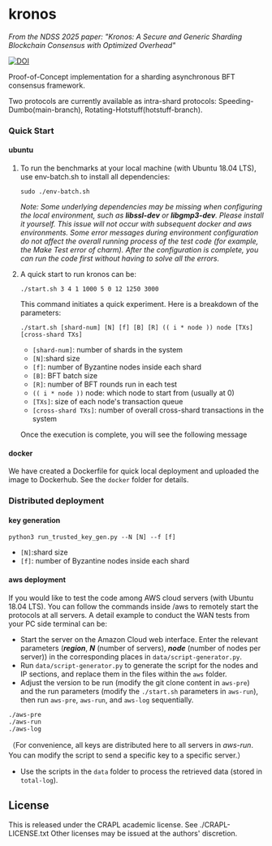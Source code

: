 # kronos

*From the NDSS 2025 paper: "Kronos: A Secure and Generic Sharding Blockchain Consensus with Optimized Overhead"*

[![DOI](https://zenodo.org/badge/DOI/10.5281/zenodo.13373251.svg)](https://doi.org/10.5281/zenodo.13373251)

Proof-of-Concept implementation for a sharding asynchronous BFT consensus framework.

Two protocols are currently available as intra-shard protocols: Speeding-Dumbo(main-branch), Rotating-Hotstuff(hotstuff-branch).

### Quick Start

#### ubuntu

1. To run the benchmarks at your local machine (with Ubuntu 18.04 LTS), use env-batch.sh to  install all dependencies:

    `sudo ./env-batch.sh`

    *Note: Some underlying dependencies may be missing when configuring the local environment, such as **libssl-dev** or **libgmp3-dev**. Please install it yourself. This issue will not occur with subsequent docker and aws environments.
    Some error messages during environment configuration do not affect the overall running process of the test code (for example, the Make Test error of charm). After the configuration is complete, you can run the code first without having to solve all the errors.*

2. A quick start to run kronos can be:

   `./start.sh 3 4 1 1000 5 0 12 1250 3000`

   This command initiates a quick experiment. Here is a breakdown of the parameters:

   `./start.sh [shard-num] [N] [f] [B] [R] (( i * node )) node [TXs] [cross-shard TXs]`

   * `[shard-num]`: number of shards in the system
   * `[N]`:shard size
   * `[f]`: number of Byzantine nodes inside each shard
   * `[B]`: BFT batch size
   * `[R]`: number of BFT rounds run in each test
   * `(( i * node ))` node: which node to start from (usually at 0)
   * `[TXs]`: size of each node's transaction queue
   * `[cross-shard TXs]`: number of overall cross-shard transactions in the system

    Once the execution is complete, you will see the following message

#### docker

We have created a Dockerfile for quick local deployment and uploaded the image to Dockerhub. See the `docker` folder for details.

### Distributed deployment

#### key generation

`python3 run_trusted_key_gen.py --N [N] --f [f]`

* `[N]`:shard size
* `[f]`: number of Byzantine nodes inside each shard

#### aws deployment

If you would like to test the code among AWS cloud servers (with Ubuntu 18.04 LTS). You can follow the commands inside /aws to remotely start the protocols at all servers. A detail example to conduct the WAN tests from your PC side terminal can be:

* Start the server on the Amazon Cloud web interface. Enter the relevant parameters (***region***, ***N*** (number of servers), ***node*** (number of nodes per server)) in the corresponding places in `data/script-generator.py`.
* Run `data/script-generator.py` to generate the script for the nodes and IP sections, and replace them in the files within the `aws` folder.
* Adjust the version to be run (modify the git clone content in `aws-pre`) and the run parameters (modify the `./start.sh` parameters in `aws-run`), then run `aws-pre`, `aws-run`, and `aws-log` sequentially.
 ```shell
 ./aws-pre
 ./aws-run
 ./aws-log
 ```

（For convenience, all keys are distributed here to all servers in *aws-run*. You can modify the script to send a specific key to a specific server.）


* Use the scripts in the `data` folder to process the retrieved data (stored in `total-log`).



## License

This is released under the CRAPL academic license. See ./CRAPL-LICENSE.txt Other licenses may be issued at the authors' discretion.
